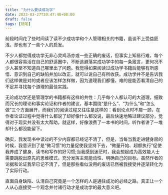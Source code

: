 ```yaml
---
title: "为什么要读成功学"
date: 2023-03-27T20:47:48+08:00
draft: false
tags: [随笔]
---
```


前段时间花了些时间读了读不少成功学和个人管理相关的书籍，虽谈不上受益匪浅，却也有了一些个人的启发。

不少人都觉得成功学无非心灵鸡汤亦或一些正确的废话，但事实上知易行难，每个人都很容易活在自己的舒适圈中，不断逃避落实成功学中的每一条箴言，更何况不少人甚至不知道自己哪里出了问题。我觉得如果阅读过成功学书籍后能够有所感悟、意识到自己的缺陷并加以改正，就可以说自己有所收获。成功学并不是告诉我们这样做是对的或者应该怎样怎样做，因为道理我们都懂，难的是能否看清自己的不足并寻找每个道理的最佳实践。

无论成功学还是管理学的书籍都有这样的共性：几乎每个人都认可的大道理，细致而冗长的理论和事实论证和作者的建议，基本围绕“是什么”、“为什么”和“怎么做”三个方面展开，而我们的阅读过程又往往是这样的：看到论点时不屑一顾，在作者论证过程中觉得什么都说了却好像什么都没说，最后快速地略过建议部分，觉得对于现实并没有太大帮助。就这样，好像浪费了一本书的时间，听作者讲了一堆却什么都没能留下。

确实，我发现书中读过的不少内容都已经记不清了，但是，当每当我走进健身房的时候，我意识到了是“微习惯”的力量促使我坚持下去，“微量开始、超额执行”促使我养成了健身、读书和写作的好习惯;当我感到迷茫时，我会想起成为高效能人士需要跳脱出原先的思维模式，充分发挥主观能动性、明确自己的目标。虽然作者的论据和论证我早已记不清了，但是那些看似没用的废话已然被我接受并逐渐转化为了实际行动。

直面自身缺陷、认清自己究竟是一个怎样的人是通往成功的必经之路。真正让一个人从心底接受一个观念并付诸行动才是成功学的最大意义吧。